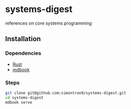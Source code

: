 # systems-digest

references on core systems programming

## Installation

### Dependencies

- [Rust](https://www.rust-lang.org/)
- [mdbook](https://github.com/rust-lang/mdBook)

### Steps

```sh
git clone git@github.com:simontran9/systems-digest.git
cd systems-digest
mdbook serve
```
